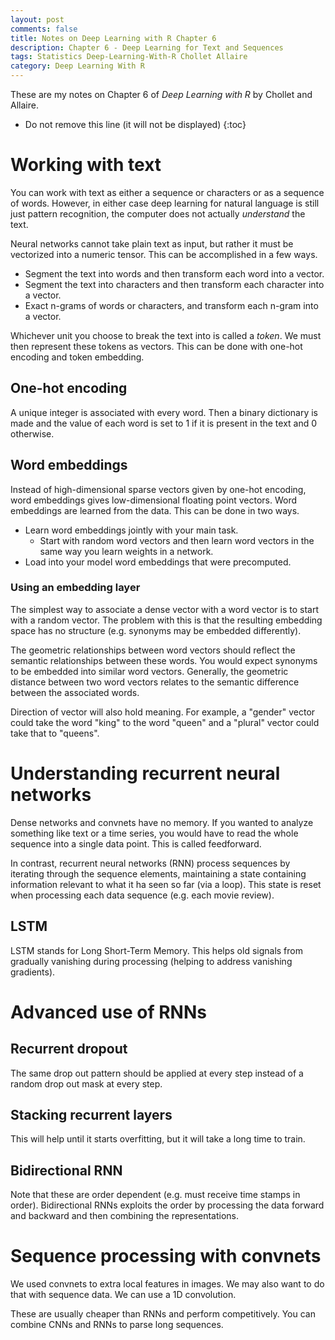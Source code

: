 ```yaml
---
layout: post
comments: false
title: Notes on Deep Learning with R Chapter 6
description: Chapter 6 - Deep Learning for Text and Sequences
tags: Statistics Deep-Learning-With-R Chollet Allaire
category: Deep Learning With R
---
```


These are my notes on Chapter 6 of _Deep Learning with R_ by Chollet and Allaire.


* Do not remove this line (it will not be displayed)
{:toc}


# Working with text

You can work with text as either a sequence or characters or as a sequence of words. However, in either case deep learning for natural language is still just pattern recognition, the computer does not actually _understand_ the text.

Neural networks cannot take plain text as input, but rather it must be vectorized into a numeric tensor. This can be accomplished in a few ways.

* Segment the text into words and then transform each word into a vector.
* Segment the text into characters and then transform each character into a vector.
* Exact n-grams of words or characters, and transform each n-gram into a vector.

Whichever unit you choose to break the text into is called a _token_. We must then represent these tokens as vectors. This can be done with one-hot encoding and token embedding.

## One-hot encoding 

A unique integer is associated with every word. Then a binary dictionary is made and the value of each word is set to 1 if it is present in the text and 0 otherwise. 

## Word embeddings

Instead of high-dimensional sparse vectors given by one-hot encoding, word embeddings gives low-dimensional floating point vectors. Word embeddings are learned from the data. This can be done in two ways.

* Learn word embeddings jointly with your main task.
	* Start with random word vectors and then learn word vectors in the same way you learn weights in a network.
* Load into your model word embeddings that were precomputed.


### Using an embedding layer

The simplest way to associate a dense vector with a word vector is to start with a random vector. The problem with this is that the resulting embedding space has no structure (e.g. synonyms may be embedded differently). 

The geometric relationships between word vectors should reflect the semantic relationships between these words. You would expect synonyms to be embedded into similar word vectors. Generally, the geometric distance between two word vectors relates to the semantic difference between the associated words. 

Direction of vector will also hold meaning. For example, a "gender" vector could take the word "king" to the word "queen" and a "plural" vector could take that to "queens".

# Understanding recurrent neural networks
Dense networks and convnets have no memory. If you wanted to analyze something like text or a time series, you would have to read the whole sequence into a single data point. This is called feedforward.

In contrast, recurrent neural networks (RNN) process sequences by iterating through the sequence elements, maintaining a state containing information relevant to what it ha seen so far (via a loop). This state is reset when processing each data sequence (e.g. each movie review).

## LSTM
LSTM stands for Long Short-Term Memory. This helps old signals from gradually vanishing during processing (helping to address vanishing gradients). 

# Advanced use of RNNs

## Recurrent dropout
The same drop out pattern should be applied at every step instead of a random drop out mask at every step.

## Stacking recurrent layers
This will help until it starts overfitting, but it will take a long time to train.

## Bidirectional RNN
Note that these are order dependent (e.g. must receive time stamps in order). Bidirectional RNNs exploits the order by processing the data forward and backward and then combining the representations.

# Sequence processing with convnets
We used convnets to extra local features in images. We may also want to do that with sequence data. We can use a 1D convolution.

These are usually cheaper than RNNs and perform competitively. You can combine CNNs and RNNs to parse long sequences.